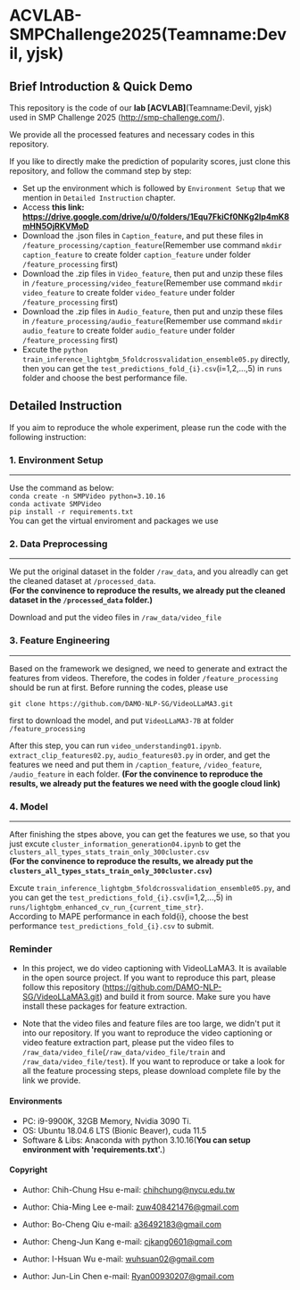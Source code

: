 # ACVLAB-SMPChallenge2025(Teamname:Devil, yjsk)


## Brief Introduction & Quick Demo

This repository is the code of our **lab [ACVLAB]**(Teamname:Devil, yjsk) used in SMP Challenge 2025 (http://smp-challenge.com/).

We provide all the processed features and necessary codes in this repository.

If you like to directly make the prediction of popularity scores, just clone this repository, and follow the command step by step:  
- Set up the environment which is followed by `Environment Setup` that we mention in `Detailed Instruction` chapter.
- Access **this link: https://drive.google.com/drive/u/0/folders/1Equ7FkiCf0NKg2lp4mK8mHN5OjRKVMoD**
- Download the .json files in `Caption_feature`, and put these files in `/feature_processing/caption_feature`(Remember use command `mkdir caption_feature` to create folder `caption_feature` under folder `/feature_processing` first)
- Download the .zip files in `Video_feature`, then put and unzip these files in `/feature_processing/video_feature`(Remember use command `mkdir video_feature` to create folder `video_feature` under folder `/feature_processing` first)
- Download the .zip files in `Audio_feature`, then put and unzip these files in `/feature_processing/audio_feature`(Remember use command `mkdir audio_feature` to create folder `audio_feature` under folder `/feature_processing` first)
- Excute the `python train_inference_lightgbm_5foldcrossvalidation_ensemble05.py` directly, then you can get the `test_predictions_fold_{i}.csv`(i=1,2,...,5) in `runs` folder and choose the best performance file. 

## Detailed Instruction

If you aim to reproduce the whole experiment, please run the code with the following instruction:

### 1. Environment Setup
---
Use the command as below:  
`conda create -n SMPVideo python=3.10.16`  
`conda activate SMPVideo`  
`pip install -r requirements.txt`  
You can get the virtual enviroment and packages we use


### 2. Data Preprocessing
---
We put the original dataset in the folder `/raw_data`, and you alreadly can get the cleaned dataset at `/processed_data`.  
**(For the convinence to reproduce the results, we already put the cleaned dataset in the `/processed_data` folder.)**  

Download and put the video files in `/raw_data/video_file`

### 3. Feature Engineering
---
Based on the framework we designed, we need to generate and extract the features from videos. Therefore, the codes in folder `/feature_processing` should be run at first. Before running the codes, please use 

`git clone https://github.com/DAMO-NLP-SG/VideoLLaMA3.git`  

first to download the model, and put `VideoLLaMA3-7B` at folder `/feature_processing`  

After this step, you can run `video_understanding01.ipynb`. `extract_clip_features02.py`, `audio_features03.py` in order, and get the features we need and put them in `/caption_feature`, `/video_feature`, `/audio_feature` in each folder.
**(For the convinence to reproduce the results, we already put the features we need with the google cloud link)**  


### 4. Model
---
After finishing the stpes above, you can get the features we use, so that you just excute `cluster_information_generation04.ipynb` to get the `clusters_all_types_stats_train_only_300cluster.csv`  
**(For the convinence to reproduce the results, we already put the `clusters_all_types_stats_train_only_300cluster.csv`)**  

Excute `train_inference_lightgbm_5foldcrossvalidation_ensemble05.py`, and you can get the `test_predictions_fold_{i}.csv`(i=1,2,...,5) in `runs/lightgbm_enhanced_cv_run_{current_time_str}`.  
According to MAPE performance in each fold{i}, choose the best performance `test_predictions_fold_{i}.csv` to submit.  

### Reminder

- In this project, we do video captioning with VideoLLaMA3. It is available in the open source project. If you want to reproduce this part, please follow this repository (https://github.com/DAMO-NLP-SG/VideoLLaMA3.git) and build it from source. Make sure you have install these packages for feature extraction.

- Note that the video files and feature files are too large, we didn't put it into our repository. If you want to reproduce the video captioning or video feature extraction part, please put the video files to `/raw_data/video_file`(`/raw_data/video_file/train` and `/raw_data/video_file/test`). If you want to reproduce or take a look for all the feature processing steps, please download complete file by the link we provide.

#### Environments
- PC: i9-9900K, 32GB Memory, Nvidia 3090 Ti.
- OS: Ubuntu 18.04.6 LTS (Bionic Beaver), cuda 11.5
- Software & Libs: Anaconda with python 3.10.16(**You can setup environment with 'requirements.txt'.**)

#### Copyright
- Author: Chih-Chung Hsu
e-mail: chihchung@nycu.edu.tw

- Author: Chia-Ming Lee
e-mail: zuw408421476@gmail.com

- Author: Bo-Cheng Qiu
e-mail: a36492183@gmail.com

- Author: Cheng-Jun Kang
e-mail: cjkang0601@gmail.com

- Author: I-Hsuan Wu
e-mail: wuhsuan02@gmail.com

- Author: Jun-Lin Chen
e-mail: Ryan00930207@gmail.com
